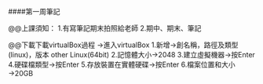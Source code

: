 ####第一周筆記

@@上課須知：
  1.有寫筆記期末拍照給老師
  2.期中、期末、筆記
 
 @@下載下載virtualBox過程
    →進入virtualBox
	    1.新增→創名稱，路徑及類型(linux)，版本 other Linux(64bit)
	    2.記憶體大小→2048
      3.建立虛擬機器→按Enter
      4.硬碟檔類型→按Enter
      5.存放裝置在實體硬碟→按Enter
      6.檔案位置和大小→20GB
 
 

